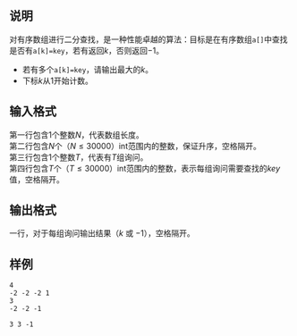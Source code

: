 <h2>说明</h2>

对有序数组进行二分查找，是一种性能卓越的算法：目标是在有序数组<code>a[]</code>中查找是否有<code>a[k]=key</code>，若有返回$k$，否则返回$-1$。<br />
* 若有多个<code>a[k]=key</code>，请输出最大的$k$。<br />
* 下标$k$从$1$开始计数。
<h2>输入格式</h2>

第一行包含$1$个整数$N$，代表数组长度。<br>第二行包含$N$个（$N \le 30000$）int范围内的整数，保证升序，空格隔开。<br>第三行包含$1$个整数$T$，代表有$T$组询问。<br>第四行包含$T$个（$T \le 30000$）int范围内的整数，表示每组询问需要查找的$key$值，空格隔开。

<h2>输出格式</h2>

一行，对于每组询问输出结果（$k$ 或 $-1$），空格隔开。

<h2>样例</h2>
<pre><code class="language-input1">4
-2 -2 -2 1
3
-2 -2 -1</code></pre><pre><code class="language-output1">3 3 -1</code></pre>
